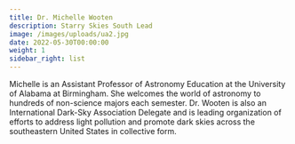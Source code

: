 ```yaml
---
title: Dr. Michelle Wooten
description: Starry Skies South Lead
image: /images/uploads/ua2.jpg
date: 2022-05-30T00:00:00
weight: 1
sidebar_right: list
---
```

Michelle is an Assistant Professor of Astronomy Education at the University of Alabama at Birmingham.  She welcomes the world of astronomy to hundreds of non-science majors each semester.  Dr. Wooten is also an International Dark-Sky Association Delegate and is leading organization of efforts to address light pollution and promote dark skies across the southeastern United States in collective form.